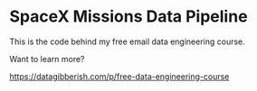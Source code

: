 # SpaceX Missions Data Pipeline

This is the code behind my free email data engineering course.

Want to learn more?

https://datagibberish.com/p/free-data-engineering-course
